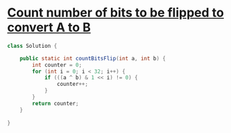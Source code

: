# [Count number of bits to be flipped to convert A to B](https://practice.geeksforgeeks.org/problems/bit-difference-1587115620/1)

```java
class Solution {

    public static int countBitsFlip(int a, int b) {
        int counter = 0;
        for (int i = 0; i < 32; i++) {
            if (((a ^ b) & 1 << i) != 0) {
                counter++;
            }
        }
        return counter;
    }
    
}
```